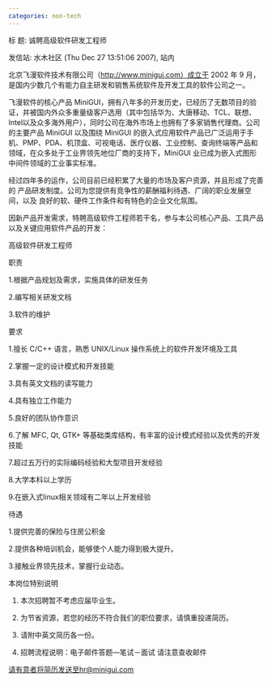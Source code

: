 ```yaml
---
categories: non-tech
---
```

标  题: 诚聘高级软件研发工程师

发信站: 水木社区 (Thu Dec 27 13:51:06 2007), 站内



北京飞漫软件技术有限公司（http://www.minigui.com）成立于 2002 年 9 月，是国内少数几个有能力自主研发和销售系统软件及开发工具的软件公司之一。



飞漫软件的核心产品 MiniGUI，拥有八年多的开发历史，已经历了无数项目的验证，并被国内外众多重量级客户选用（其中包括华为、大唐移动、TCL、联想、Intel以及众多海外用户），同时公司在海外市场上也拥有了多家销售代理商。公司的主要产品 MiniGUI 以及围绕 MiniGUI 的嵌入式应用软件产品已广泛运用于手机、PMP、PDA、机顶盒、可视电话、医疗仪器、工业控制、查询终端等产品和领域，在众多处于工业界领先地位厂商的支持下，MiniGUI 业已成为嵌入式图形中间件领域的工业事实标准。

 

经过四年多的运作，公司目前已经积累了大量的市场及客户资源，并且形成了完善的 产品研发制度。公司为您提供有竞争性的薪酬福利待遇、广阔的职业发展空间，以及 良好的软、硬件工作条件和有特色的企业文化氛围。

 

因新产品开发需求，特聘高级软件工程师若干名，参与本公司核心产品、工具产品以及关键应用软件产品的开发：



高级软件研发工程师



职责

 1.根据产品规划及需求，实施具体的研发任务

 2.编写相关研发文档

 3.软件的维护

 

 要求

 1.擅长 C/C++ 语言，熟悉 UNIX/Linux 操作系统上的软件开发环境及工具

 2.掌握一定的设计模式和开发技能

 3.具有英文文档的读写能力

 4.具有独立工作能力

 5.良好的团队协作意识

 6.了解 MFC, Qt, GTK+ 等基础类库结构，有丰富的设计模式经验以及优秀的开发技能

 7.超过五万行的实际编码经验和大型项目开发经验

 8.大学本科以上学历

 9.在嵌入式linux相关领域有二年以上开发经验

 

 待遇

 1.提供完善的保险与住房公积金

 2.提供各种培训机会，能够使个人能力得到极大提升。

 3.接触业界领先技术，掌握行业动态。

 

 本岗位特别说明

 1. 本次招聘暂不考虑应届毕业生。

 2. 为节省资源，若您的经历不符合我们的职位要求，请慎重投递简历。

 3. 请附中英文简历各一份。

 4. 招聘流程说明：电子邮件答题―笔试－面试 请注意查收邮件





请有意者将简历发送至hr@minigui.com

